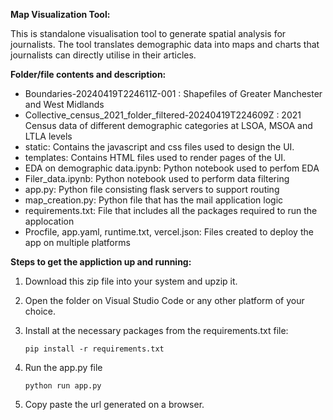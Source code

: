 ****Map Visualization Tool:****

This is standalone visualisation tool to generate spatial analysis for journalists. The tool translates demographic data into maps and charts that journalists can directly utilise in their articles. 

**Folder/file contents and description:**
 -  Boundaries-20240419T224611Z-001 : Shapefiles of Greater Manchester and West Midlands
 -  Collective_census_2021_folder_filtered-20240419T224609Z : 2021 Census data of different demographic categories at LSOA, MSOA and LTLA levels
 -  static: Contains the javascript and css files used to design the UI.
 -  templates: Contains HTML files used to render pages of the UI.
 -  EDA on demographic data.ipynb: Python notebook used to perfom EDA
 -  Filer_data.ipynb: Python notebook used to perform data filtering
 -  app.py: Python file consisting flask servers to support routing
 -  map_creation.py: Python file that has the mail application logic
 -  requirements.txt: File that includes all the packages required to run the applocation
 -  Procfile, app.yaml, runtime.txt, vercel.json: Files created to deploy the app on multiple platforms

**Steps to get the appliction up and running:**
1. Download this zip file into your system and upzip it.
2. Open the folder on Visual Studio Code or any other platform of your choice.
3. Install at the necessary packages from the requirements.txt file:

       pip install -r requirements.txt
5. Run the app.py file

       python run app.py
7. Copy paste the url generated on a browser.
 
